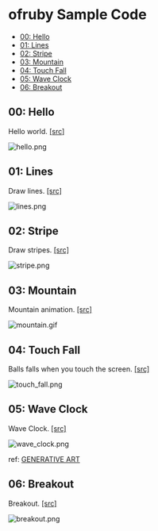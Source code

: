 ofruby Sample Code
===============

- [00: Hello](#00-hello)
- [01: Lines](#01-lines)
- [02: Stripe](#02-stripe)
- [03: Mountain](#03-mountain)
- [04: Touch Fall](#04-touch-fall)
- [05: Wave Clock](#05-wave-clock)
- [06: Breakout](#06-breakout)

## 00: Hello
Hello world. [[src]](https://github.com/ongaeshi/ofruby-sample/blob/master/hello.rb)

![hello.png](https://raw.github.com/ongaeshi/ofruby-sample/master/images/hello.png)

## 01: Lines
Draw lines. [[src]](https://github.com/ongaeshi/ofruby-sample/blob/master/lines.rb)

![lines.png](https://raw.github.com/ongaeshi/ofruby-sample/master/images/lines.png)

## 02: Stripe
Draw stripes. [[src]](https://github.com/ongaeshi/ofruby-sample/blob/master/stripe.rb)

![stripe.png](https://raw.github.com/ongaeshi/ofruby-sample/master/images/stripe.png)

## 03: Mountain
Mountain animation. [[src]](https://github.com/ongaeshi/ofruby-sample/blob/master/mountain.rb)

![mountain.gif](https://raw.github.com/ongaeshi/ofruby-sample/master/images/mountain.gif)

## 04: Touch Fall
Balls falls when you touch the screen. [[src]](https://github.com/ongaeshi/ofruby-sample/blob/master/touch_fall.rb)

![touch_fall.png](https://raw.github.com/ongaeshi/ofruby-sample/master/images/touch_fall.png)

## 05: Wave Clock
Wave Clock. [[src]](https://github.com/ongaeshi/ofruby-sample/blob/master/wave_clock.rb)

![wave_clock.png](https://raw.github.com/ongaeshi/ofruby-sample/master/images/wave_clock.png) 

ref: [GENERATIVE ART](http://zenbullets.com/book.php)

## 06: Breakout
Breakout. [[src]](https://github.com/ongaeshi/ofruby-sample/blob/master/breakout.rb)

![breakout.png](https://raw.github.com/ongaeshi/ofruby-sample/master/images/breakout.png) 






